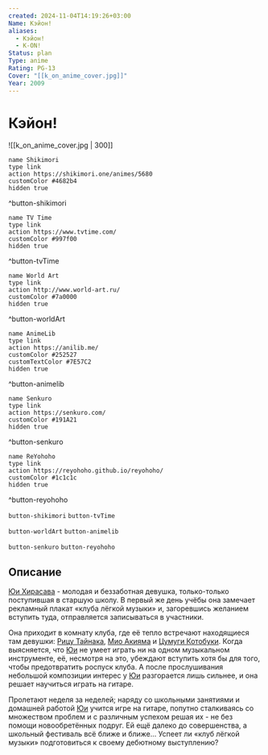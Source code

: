 ```yaml
---
created: 2024-11-04T14:19:26+03:00
Name: Кэйон!
aliases:
  - Кэйон!
  - K-ON!
Status: plan
Type: anime
Rating: PG-13
Cover: "[[k_on_anime_cover.jpg]]"
Year: 2009
---
```


# Кэйон!

![[k_on_anime_cover.jpg | 300]]

```button
name Shikimori
type link
action https://shikimori.one/animes/5680
customColor #4682b4
hidden true
```
^button-shikimori

```button
name TV Time
type link
action https://www.tvtime.com/
customColor #997f00
hidden true
```
^button-tvTime

```button
name World Art
type link
action http://www.world-art.ru/
customColor #7a0000
hidden true
```
^button-worldArt

```button
name AnimeLib
type link
action https://anilib.me/
customColor #252527
customTextColor #7E57C2
hidden true
```
^button-animelib

```button
name Senkuro
type link
action https://senkuro.com/
customColor #191A21
hidden true
```
^button-senkuro

```button
name ReYohoho
type link
action https://reyohoho.github.io/reyohoho/
customColor #1c1c1c
hidden true
```
^button-reyohoho

`button-shikimori` `button-tvTime`

`button-worldArt` `button-animelib`

`button-senkuro` `button-reyohoho`

## Описание

[Юи Хирасава](https://shikimori.one/characters/19565-yui-hirasawa) - молодая и беззаботная девушка, только-только поступившая в старшую школу. В первый же день учёбы она замечает рекламный плакат «клуба лёгкой музыки» и, загоревшись желанием вступить туда, отправляется записываться в участники.

Она приходит в комнату клуба, где её тепло встречают находящиеся там девушки: [Рицу Тайнака](https://shikimori.one/characters/19567-ritsu-tainaka), [Мио Акияма](https://shikimori.one/characters/19566-mio-akiyama) и [Цумуги Котобуки](https://shikimori.one/characters/19568-tsumugi-kotobuki). Когда выясняется, что [Юи](https://shikimori.one/characters/19565-yui-hirasawa) не умеет играть ни на одном музыкальном инструменте, её, несмотря на это, убеждают вступить хотя бы для того, чтобы предотвратить роспуск клуба. А после прослушивания небольшой композиции интерес у [Юи](https://shikimori.one/characters/19565-yui-hirasawa) разгорается лишь сильнее, и она решает научиться играть на гитаре.

Пролетают неделя за неделей; наряду со школьными занятиями и домашней работой [Юи](https://shikimori.one/characters/19565-yui-hirasawa) учится игре на гитаре, попутно сталкиваясь со множеством проблем и с различным успехом решая их - не без помощи новообретённых подруг. Ей ещё далеко до совершенства, а школьный фестиваль всё ближе и ближе... Успеет ли «клуб лёгкой музыки» подготовиться к своему дебютному выступлению?
